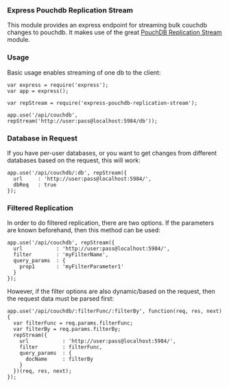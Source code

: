 ### Express Pouchdb Replication Stream

This module provides an express endpoint for streaming bulk couchdb changes to pouchdb. It makes use of the great [PouchDB Replication Stream](https://github.com/nolanlawson/pouchdb-replication-stream) module.

### Usage

Basic usage enables streaming of one db to the client:

```
var express = require('express');
var app = express();

var repStream = require('express-pouchdb-replication-stream');

app.use('/api/couchdb', repStream('http://user:pass@localhost:5984/db'));

```

### Database in Request

If you have per-user databases, or you want to get changes from different databases based on the request, this will work:

```
app.use('/api/couchdb/:db', repStream({
  url     : 'http://user:pass@localhost:5984/',
  dbReq   : true
});
```

### Filtered Replication

In order to do filtered replication, there are two options. If the parameters are known beforehand, then this method can be used:

```
app.use('/api/couchdb', repStream({
  url           : 'http://user:pass@localhost:5984/',
  filter        : 'myFilterName',
  query_params  : {
    prop1       : 'myFilterParameter1'
  }
});
```

However, if the filter options are also dynamic/based on the request, then the request data must be parsed first:

```
app.use('/api/couchdb/:filterFunc/:filterBy', function(req, res, next){
  var filterFunc = req.params.filterFunc;
  var filterBy = req.params.filterBy;
  repStream({
    url           : 'http://user:pass@localhost:5984/',
    filter        : filterFunc,
    query_params  : {
      docName     : filterBy
    }
  })(req, res, next);
});

```

